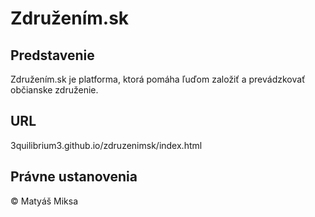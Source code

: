 # Združením.sk

## Predstavenie
Združením.sk je platforma, ktorá pomáha ľuďom založiť a prevádzkovať občianske združenie.

## 

## URL
3quilibrium3.github.io/zdruzenimsk/index.html

## Právne ustanovenia
© Matyáš Miksa
